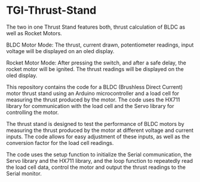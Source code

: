 # TGI-Thrust-Stand
The two in one Thrust Stand features both, thrust calculation of BLDC as well as Rocket Motors.

BLDC Motor Mode: The thrust, current drawn, potentiometer readings, input voltage will be displayed on an oled display.

Rocket Motor Mode: After pressing the switch, and after a safe delay, the rocket motor will be ignited. The thrust readings will be displayed on the oled display.

This repository contains the code for a BLDC (Brushless Direct Current) motor thrust stand using an Arduino microcontroller and a load cell for measuring the thrust produced by the motor. The code uses the HX711 library for communication with the load cell and the Servo library for controlling the motor.

The thrust stand is designed to test the performance of BLDC motors by measuring the thrust produced by the motor at different voltage and current inputs. The code allows for easy adjustment of these inputs, as well as the conversion factor for the load cell readings.

The code uses the setup function to initialize the Serial communication, the Servo library and the HX711 library, and the loop function to repeatedly read the load cell data, control the motor and output the thrust readings to the Serial monitor.
